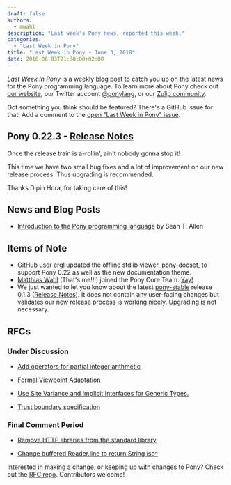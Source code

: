```yaml
---
draft: false
authors:
  - mwahl
description: "Last week's Pony news, reported this week."
categories:
  - "Last Week in Pony"
title: "Last Week in Pony - June 3, 2018"
date: 2018-06-03T21:30:00+02:00
---
```

_Last Week In Pony_ is a weekly blog post to catch you up on the latest news for the Pony programming language. To learn more about Pony check out [our website](https://ponylang.io), our Twitter account [@ponylang](https://twitter.com/ponylang), or our [Zulip community](https://ponylang.zulipchat.com).

Got something you think should be featured? There's a GitHub issue for that! Add a comment to the [open "Last Week in Pony" issue](https://github.com/ponylang/ponylang.github.io/issues?q=is%3Aissue+is%3Aopen+label%3Alast-week-in-pony).
<!-- more -->

## Pony 0.22.3 - [Release Notes](https://github.com/ponylang/ponyc/releases/tag/0.22.3)

Once the release train is a-rollin', ain't nobody gonna stop it!

This time we have two small bug fixes and a lot of improvement on our new release process. Thus upgrading is recommended.

Thanks Dipin Hora, for taking care of this!

## News and Blog Posts

- [Introduction to the Pony programming language](https://opensource.com/article/18/5/pony) by Sean T. Allen

## Items of Note

- GitHub user [ergl](https://github.com/ergl) updated the offline stdlib viewer, [pony-docset](https://github.com/ergl/pony-docset), to support Pony 0.22 as well as the new documentation theme.
- [Matthias Wahl](https://github.com/mfelsche/) (That's me!!!) joined the Pony Core Team. [Yay!](https://twitter.com/matthias_wahl/status/1002638819177435138)
- We just wanted to let you know about the latest [pony-stable](https://github.com/ponylang/pony-stable) release 0.1.3 ([Release Notes](https://www.ponylang.io/blog/2018/06/pony-stable-0.1.3-released/)). It does not contain any user-facing changes but validates our new release process is working nicely. Upgrading is not necessary.

## RFCs

### Under Discussion

- [Add operators for partial integer arithmetic](https://github.com/ponylang/rfcs/pull/125)

- [Formal Viewpoint Adaptation](https://github.com/ponylang/rfcs/pull/122)

- [Use Site Variance and Implicit Interfaces for Generic Types.](https://github.com/ponylang/rfcs/pull/123)

- [Trust boundary specification](https://github.com/ponylang/rfcs/pull/124)

### Final Comment Period

- [Remove HTTP libraries from the standard library](https://github.com/ponylang/rfcs/pull/117)

- [Change buffered.Reader.line to return String iso^](https://github.com/ponylang/rfcs/pull/126)

Interested in making a change, or keeping up with changes to Pony? Check out the [RFC repo](https://github.com/ponylang/rfcs). Contributors welcome!
